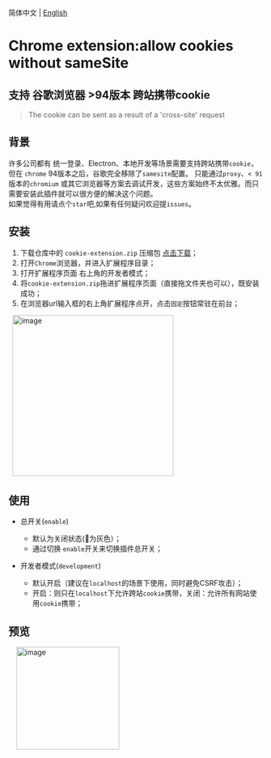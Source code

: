 简体中文 | [English](README.md)
# Chrome extension:allow cookies without sameSite
## 支持 谷歌浏览器 >94版本 跨站携带cookie
> The cookie can be sent as a result of a 'cross-site' request

## 背景
许多公司都有 统一登录、Electron、本地开发等场景需要支持跨站携带``cookie``，但在 ``chrome`` 94版本之后，谷歌完全移除了``samesite``配置。 只能通过``proxy``、``< 91``版本的``chromium`` 或其它浏览器等方案去调试开发，这些方案始终不太优雅。而只需要安装此插件就可以很方便的解决这个问题。</br>如果觉得有用请点个``star``吧,如果有任何疑问欢迎提``issues``。

## 安装
1. 下载仓库中的 ``cookie-extension.zip`` 压缩包 <a href="https://github.com/newJcole/chrome-samesite-cookie/raw/main/cookie-extension.zip">点击下载</a>；
2. 打开``Chrome``浏览器，并进入扩展程序目录；
3. 打开扩展程序页面 右上角的开发者模式；
4. 将``cookie-extension.zip``拖进扩展程序页面（直接拖文件夹也可以），既安装成功；
5. 在浏览器url输入框的右上角扩展程序点开，点击``固定``按钮常驻在前台；

&nbsp;&nbsp;<img width="318" alt="image" src="https://user-images.githubusercontent.com/111993029/193226957-f9aa9eaa-096d-4ec0-a65c-867bdbfd4fd2.png">

## 使用
- 总开关(``enable``)
  - 默认为关闭状态(🍪为灰色）；
  - 通过切换 ``enable``开关来切换插件总开关；
  
- 开发者模式(``development``)
  - 默认开启（建议在``localhost``的场景下使用，同时避免CSRF攻击）；
  - 开启：则只在``localhost``下允许跨站``cookie``携带，关闭：允许所有网站使用``cookie``携带；
  
## 预览
  
&nbsp;&nbsp;&nbsp;&nbsp;<img width="203" alt="image" src="https://user-images.githubusercontent.com/111993029/193189127-5f79aa75-d95f-4a73-abfe-f8e766a3dfed.png">
